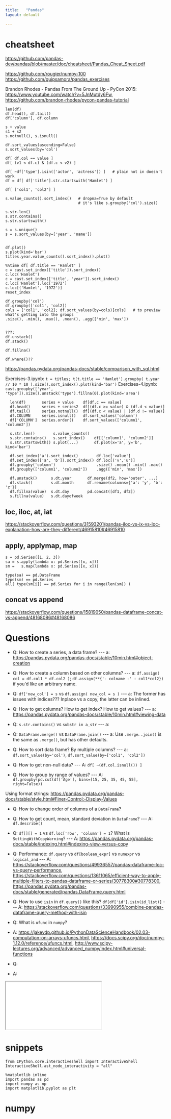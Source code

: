 ```yaml
---
title:   "Pandas"
layout: default

---
```


# cheatsheet

<https://github.com/pandas-dev/pandas/blob/master/doc/cheatsheet/Pandas_Cheat_Sheet.pdf>

<https://github.com/rougier/numpy-100>
<https://github.com/guipsamora/pandas_exercises>

Brandon Rhodes - Pandas From The Ground Up - PyCon 2015: <https://www.youtube.com/watch?v=5JnMutdy6Fw>, <https://github.com/brandon-rhodes/pycon-pandas-tutorial>
```
len(df)
df.head(), df.tail()
df['column'], df.column

s + value
s1 + s2
s.notnull(), s.isnull()

df.sort_values(ascending=False)
s.sort_values(by='col')

df[ df.col == value ]
df[ (v1 < df.c) & (df.c < v2) ]

df[ ~df['type'].isin(['actor', 'actress']) ]   # plain not in doesn't work
df = df[ df['title'].str.startswith('Hamlet') ]

df[ ['col1', 'col2'] ]

s.value_counts().sort_index()   # dropna=True by default
                                # it's like s.groupby('col').size()

s.str.len()
s.str.contains()
s.str.startswith()

s = s.unique()
s = s.sort_values(by=['year', 'name'])


df.plot()
s.plot(kind='bar')
titles.year.value_counts().sort_index().plot()

%%time df[ df.title == 'Hamlet' ]
c = cast.set_index(['title']).sort_index()
c.loc('Hamlet')
c = cast.set_index(['title', 'year']).sort_index()
c.loc['Hamlet'].loc['1972']
c.loc[('Hamlet', '1972')]
reset_index

df.groupby('col')
df.groupby(['col1', 'col2])
cols = ['col1', 'col2]; df.sort_values(by=cols)[cols]   # to preview what's getting into the groups
.size(), .min(), .max(), .mean(), .agg(['min', 'max'])


???:
df.unstack()
df.stack()

df.fillna()

df.where()??
```

<https://pandas.pydata.org/pandas-docs/stable/comparison_with_sql.html>

Exercises-3.ipynb: `t = titles; t[t.title == 'Hamlet'].groupby( t.year // 10 * 10 ).size().sort_index().plot(kind='bar')`
Exercises-4.ipynb: `cast.groupby(['year', 'type']).size().unstack('type').fillna(0).plot(kind='area')`

```
  len(df)       series + value    df[df.c == value]
  df.head()     series + series2  df[(df.c >= value) & (df.d < value)]
  df.tail()     series.notnull()  df[(df.c < value) | (df.d != value)]
  df.COLUMN     series.isnull()   df.sort_values('column')
  df['COLUMN']  series.order()    df.sort_values(['column1', 'column2'])

  s.str.len()        s.value_counts()
  s.str.contains()   s.sort_index()    df[['column1', 'column2']]
  s.str.startswith() s.plot(...)       df.plot(x='a', y='b', kind='bar')

  df.set_index('a').sort_index()        df.loc['value']
  df.set_index(['a', 'b']).sort_index() df.loc[('v','u')]
  df.groupby('column')                  .size() .mean() .min() .max()
  df.groupby(['column1', 'column2'])    .agg(['min', 'max'])

  df.unstack()      s.dt.year       df.merge(df2, how='outer', ...)
  df.stack()        s.dt.month      df.rename(columns={'a': 'y', 'b': 'z'})
  df.fillna(value)  s.dt.day        pd.concat([df1, df2])
  s.fillna(value)   s.dt.dayofweek
```

## loc, iloc, at, iat

<https://stackoverflow.com/questions/31593201/pandas-iloc-vs-ix-vs-loc-explanation-how-are-they-different/46915810#46915810>

## apply, applymap, map

```
s = pd.Series([1, 2, 3])
sa = s.apply(lambda x: pd.Series([x, x]))
sm =   s.map(lambda x: pd.Series([x, x]))

type(sa) == pd.DataFrame
type(sm) == pd.Series
all( type(sm[i]) == pd.Series for i in range(len(sm)) )
```

## concat vs append

<https://stackoverflow.com/questions/15819050/pandas-dataframe-concat-vs-append/48168086#48168086>



# Questions

- Q: How to create a series, a data frame? --- a: <https://pandas.pydata.org/pandas-docs/stable/10min.html#object-creation>
- Q: How to create a column based on other columns? --- a: `df.assign( col = df.col1 * df.col2 )`; `df.assign(**{'- colname -' : col1*col2})` if you'd like an arbitrary name.
- Q: `df['new_col'] = s` vs `df.assign( new_col = s )` --- a: The former has issues with indices??? Inplace vs a copy, the latter can be inlined.

- Q: How to get columns? How to get index? How to get values? --- a: <https://pandas.pydata.org/pandas-docs/stable/10min.html#viewing-data>



- Q: `s.str.contains()` vs `substr in a_str` --- a:  

- Q: `DataFrame.merge()` vs `DataFrame.join()` --- a: Use `.merge`. `.join()` is the same as `.merge()`, but has other defaults.

- Q: How to sort data frame? By multiple columns? --- a: `df.sort_value(by='col')`, `df.sort_value(by=['col1', 'col2'])`


- Q: How to get non-null data? --- A: `df[ ~(df.col.isnull()) ]`

- Q: How to group by range of values? --- A: `df.groupby(pd.cut(df['Age'], bins=[15, 25, 35, 45, 55], right=False))`

Using format strings: <https://pandas.pydata.org/pandas-docs/stable/style.html#Finer-Control:-Display-Values>

- Q: How to change order of columns of a `DataFrame`?


- Q: How to get count, mean, standard deviation in `DataFrame`? --- A: `df.describe()`

- Q: `df[][] = 1` vs `df.loc['row', 'column'] = 1`? What is `SettingWithCopyWarning`? --- A: <https://pandas.pydata.org/pandas-docs/stable/indexing.html#indexing-view-versus-copy>

- Q: Performance: `df.query` vs `df[boolean_expr]` vs `numexpr` vs `logical_and` --- A: <https://stackoverflow.com/questions/49936557/pandas-dataframe-loc-vs-query-performance>, <https://stackoverflow.com/questions/13611065/efficient-way-to-apply-multiple-filters-to-pandas-dataframe-or-series/30778300#30778300>, <https://pandas.pydata.org/pandas-docs/stable/generated/pandas.DataFrame.query.html>
- Q: How to use `isin` in `df.query()` like this? `df[df['id'].isin(id_list)]` --- A: <https://stackoverflow.com/questions/33990955/combine-pandas-dataframe-query-method-with-isin>

- Q: What is `ufunc` in `numpy`? 
- A: <https://jakevdp.github.io/PythonDataScienceHandbook/02.03-computation-on-arrays-ufuncs.html>, <https://docs.scipy.org/doc/numpy-1.12.0/reference/ufuncs.html>, <http://www.scipy-lectures.org/advanced/advanced_numpy/index.html#universal-functions>

- Q: 
- A: 


<iframe class="autoresize nodisplay superlearn-iframe" src="{{ site.superlearn_url }}/ht/asdf2?deckname=pandas">
    <p>Your browser does not support iframes.</p>
</iframe>


# snippets

```
from IPython.core.interactiveshell import InteractiveShell
InteractiveShell.ast_node_interactivity = "all"

%matplotlib inline
import pandas as pd
import numpy as np
import matplotlib.pyplot as plt
```



# numpy

